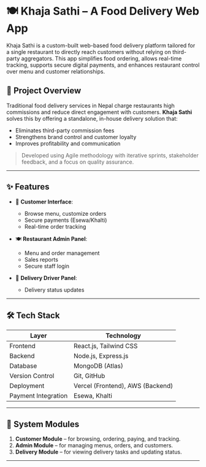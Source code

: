 # 🍽️ Khaja Sathi – A Food Delivery Web App

Khaja Sathi is a custom-built web-based food delivery platform tailored for a single restaurant to directly reach customers without relying on third-party aggregators. This app simplifies food ordering, allows real-time tracking, supports secure digital payments, and enhances restaurant control over menu and customer relationships.


## 📝 Project Overview

Traditional food delivery services in Nepal charge restaurants high commissions and reduce direct engagement with customers. **Khaja Sathi** solves this by offering a standalone, in-house delivery solution that:

- Eliminates third-party commission fees
- Strengthens brand control and customer loyalty
- Improves profitability and communication

> Developed using Agile methodology with iterative sprints, stakeholder feedback, and a focus on quality assurance.

---

## ✨ Features

- 📱 **Customer Interface**:
  - Browse menu, customize orders
  - Secure payments (Esewa/Khalti)
  - Real-time order tracking

- 🍽️ **Restaurant Admin Panel**:
  - Menu and order management
  - Sales reports
  - Secure staff login

- 🛵 **Delivery Driver Panel**:
  - Delivery status updates

---

## 🛠️ Tech Stack

| Layer        | Technology             |
|--------------|------------------------|
| Frontend     | React.js, Tailwind CSS |
| Backend      | Node.js, Express.js    |
| Database     | MongoDB (Atlas)        |
| Version Control | Git, GitHub         |
| Deployment   | Vercel (Frontend), AWS (Backend) |
| Payment Integration | Esewa, Khalti   |

---

## 🧩 System Modules

1. **Customer Module** – for browsing, ordering, paying, and tracking.
2. **Admin Module** – for managing menus, orders, and customers.
3. **Delivery Module** – for viewing delivery tasks and updating status.

---






